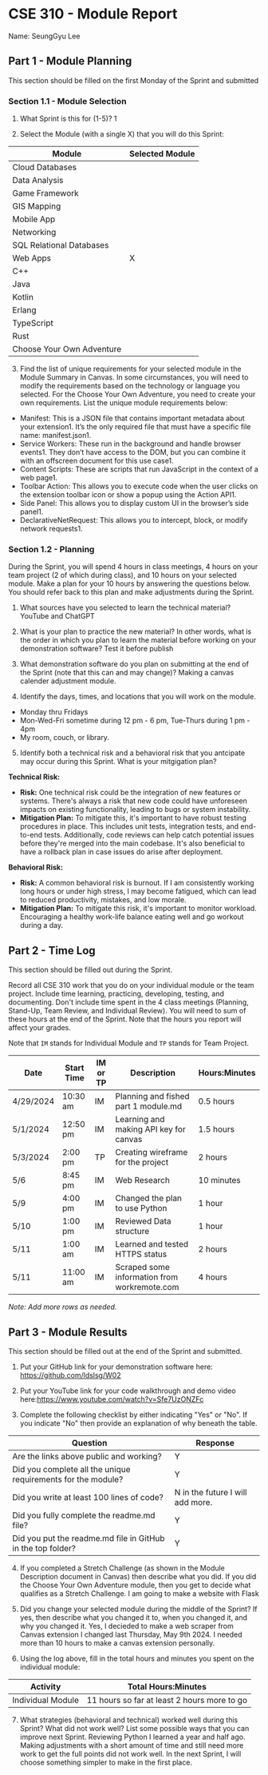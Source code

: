 # CSE 310 - Module Report

Name: SeungGyu Lee

## Part 1 - Module Planning

This section should be filled on the first Monday of the Sprint and submitted

### Section 1.1 - Module Selection

1. What Sprint is this for (1-5)? 1

2. Select the Module (with a single X) that you will do this Sprint:

|Module                   |Selected Module|
|-------------------------|---------------|
|Cloud Databases          |               |
|Data Analysis            |               |
|Game Framework           |               |
|GIS Mapping              |               |
|Mobile App               |               |
|Networking               |               |
|SQL Relational Databases |               |
|Web Apps                 |      X        |
|C++                      |               |
|Java                     |               |
|Kotlin                   |               |
|Erlang                   |               |
|TypeScript               |               |
|Rust                     |               |
|Choose Your Own Adventure|               |

3. Find the list of unique requirements for your selected module in the Module Summary in Canvas.  In some circumstances, you will need to modify the requirements based on the technology or language you selected.  For the Choose Your Own Adventure, you need to create your own requirements.  List the unique module requirements below: 

* Manifest: This is a JSON file that contains important metadata about your extension1. It’s the only required file that must have a specific file name: manifest.json1.
* Service Workers: These run in the background and handle browser events1. They don’t have access to the DOM, but you can combine it with an offscreen document for this use case1.
* Content Scripts: These are scripts that run JavaScript in the context of a web page1.
* Toolbar Action: This allows you to execute code when the user clicks on the extension toolbar icon or show a popup using the Action API1.
* Side Panel: This allows you to display custom UI in the browser’s side panel1.
* DeclarativeNetRequest: This allows you to intercept, block, or modify network requests1.


### Section 1.2 - Planning

During the Sprint, you will spend 4 hours in class meetings, 4 hours on your team project (2 of which during class), and 10 hours on your selected module.  Make a plan for your 10 hours by answering the questions below.  You should refer back to this plan and make adjustments during the Sprint.

1. What sources have you selected to learn the technical material? YouTube and ChatGPT

2. What is your plan to practice the new material?  In other words, what is the order in which you plan to learn the material before working on your demonstration software? Test it before publish

3. What demonstration software do you plan on submitting at the end of the Sprint (note that this can and may change)? Making a canvas calender adjustment module.

4. Identify the days, times, and locations that you will work on the module. 
* Monday thru Fridays
* Mon-Wed-Fri sometime during 12 pm - 6 pm, Tue-Thurs during 1 pm - 4pm 
* My room, couch, or library.

5. Identify both a technical risk and a behavioral risk that you antcipate may occur during this Sprint.  What is your mitgigation plan?

**Technical Risk:**
- **Risk:** One technical risk could be the integration of new features or systems. There's always a risk that new code could have unforeseen impacts on existing functionality, leading to bugs or system instability.
- **Mitigation Plan:** To mitigate this, it's important to have robust testing procedures in place. This includes unit tests, integration tests, and end-to-end tests. Additionally, code reviews can help catch potential issues before they're merged into the main codebase. It's also beneficial to have a rollback plan in case issues do arise after deployment.

**Behavioral Risk:**
- **Risk:** A common behavioral risk is burnout. If I am consistently working long hours or under high stress, I may become fatigued, which can lead to reduced productivity, mistakes, and low morale.
- **Mitigation Plan:** To mitigate this risk, it's important to monitor workload. Encouraging a healthy work-life balance eating well and go workout during a day.



## Part 2 - Time Log

This section should be filled out during the Sprint. 

Record all CSE 310 work that you do on your individual module or the team project.  Include time learning, practicing, developing, testing, and documenting.  Don't include time spent in the 4 class meetings (Planning, Stand-Up, Team Review, and Individual Review).  You will need to sum of these hours at the end of the Sprint. Note that the hours you report will affect your grades.

Note that `IM` stands for Individual Module and `TP` stands for Team Project.  

|Date      |Start Time|IM or TP|Description                                 |Hours:Minutes|
|----------|----------|--------|--------------------------------------------|-------------|
|4/29/2024 |10:30 am  |IM      |Planning and fished part 1 module.md        |0.5 hours    |
|5/1/2024  |12:50 pm  |IM      |Learning and making API key for canvas      |1.5 hours    |
|5/3/2024  |2:00 pm   |TP      |Creating wireframe for the project          |2 hours      |
|5/6       |8:45 pm   |IM      |Web Research                                |10 minutes   |
|5/9       |4:00 pm   |IM      |Changed the plan to use Python              |1 hour       |
|5/10      |1:00 pm   |IM      |Reviewed Data structure                     |1 hour       |
|5/11      |1:00 am   |IM      |Learned and tested HTTPS status             |2 hours      |
|5/11      |11:00 am  |IM      |Scraped some information from workremote.com|4 hours      |
_Note: Add more rows as needed._


## Part 3 - Module Results

This section should be filled out at the end of the Sprint and submitted.

1. Put your GitHub link for your demonstration software here: https://github.com/ldslsg/W02 

2. Put your YouTube link for your code walkthrough and demo video here:https://www.youtube.com/watch?v=Sfe7UzONZFc

3. Complete the following checklist by either indicating "Yes" or "No". If you indicate "No" then provide an explanation of why beneath the table.

|Question                                                    |Response|
|------------------------------------------------------------|--------|
|Are the links above public and working?                     |Y       |
|Did you complete all the unique requirements for the module?|Y       |
|Did you write at least 100 lines of code?                   |N in the future I will add more.       |
|Did you fully complete the readme.md file?                  |Y        |
|Did you put the readme.md file in GitHub in the top folder? |Y  |

4. If you completed a Stretch Challenge (as shown in the Module Description document in Canvas) then describe what you did.  If you did the Choose Your Own Adventure module, then you get to decide what qualifies as a Stretch Challenge. I am going to make a website with Flask

5. Did you change your selected module during the middle of the Sprint?  If yes, then describe what you changed it to, when you changed it, and why you changed it. Yes, I decieded to make a web scraper from Canvas extension I changed last Thursday, May 9th 2024. I needed more than 10 hours to make a canvas extension personally.

6. Using the log above, fill in the total hours and minutes you spent on the individual module:

|Activity         |Total Hours:Minutes|
|-----------------|-------------------|
|Individual Module|11 hours so far at least 2 hours more to go                   |

7. What strategies (behavioral and technical) worked well during this Sprint?  What did not work well?  List some possible ways that you can improve next Sprint. Reviewing Python I learned a year and half ago. Making adjustments with a short amount of time and still need more work to get the full points did not work well. In the next Sprint, I will choose something simpler to make in the first place.
